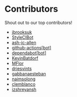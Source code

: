 # Contributors

Shout out to our top contributors!

- [jbrooksuk](https://api.github.com/users/jbrooksuk)
- [StyleCIBot](https://api.github.com/users/StyleCIBot)
- [ash-jc-allen](https://api.github.com/users/ash-jc-allen)
- [github-actions[bot]](https://api.github.com/users/github-actions%5Bbot%5D)
- [dependabot[bot]](https://api.github.com/users/dependabot%5Bbot%5D)
- [KevinBatdorf](https://api.github.com/users/KevinBatdorf)
- [MFlor](https://api.github.com/users/MFlor)
- [driesvints](https://api.github.com/users/driesvints)
- [gabbanaesteban](https://api.github.com/users/gabbanaesteban)
- [naimsolong](https://api.github.com/users/naimsolong)
- [clemblanco](https://api.github.com/users/clemblanco)
- [izshreyansh](https://api.github.com/users/izshreyansh)
